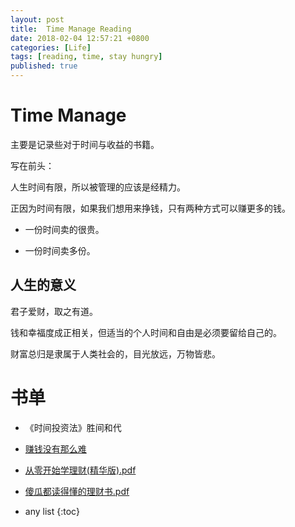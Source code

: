 ```yaml
---
layout: post
title:  Time Manage Reading
date: 2018-02-04 12:57:21 +0800
categories: [Life]
tags: [reading, time, stay hungry]
published: true
---
```


# Time Manage

主要是记录些对于时间与收益的书籍。

写在前头：

人生时间有限，所以被管理的应该是经精力。

正因为时间有限，如果我们想用来挣钱，只有两种方式可以赚更多的钱。

- 一份时间卖的很贵。

- 一份时间卖多份。


## 人生的意义

君子爱财，取之有道。

钱和幸福度成正相关，但适当的个人时间和自由是必须要留给自己的。

财富总归是隶属于人类社会的，目光放远，万物皆悲。

# 书单

- 《时间投资法》胜间和代

- [赚钱没有那么难](https://pan.baidu.com/s/1mgBgeFI)

- [从零开始学理财(精华版).pdf](https://pan.baidu.com/s/1dDeQte5)

- [傻瓜都读得懂的理财书.pdf](https://pan.baidu.com/s/1qW4mshe)

* any list
{:toc}